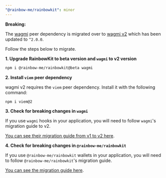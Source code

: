 ```yaml
---
"@rainbow-me/rainbowkit": minor
---
```


**Breaking:**

The [wagmi](https://wagmi.sh) peer dependency is migrated over to [wagmi v2](https://wagmi.sh/) which has been updated to `^2.0.0`.

Follow the steps below to migrate.

**1. Upgrade RainbowKit to beta version and `wagmi` to v2 version**

```bash
npm i @rainbow-me/rainbowkit@beta wagmi
```

**2. Install `viem` peer dependency**

wagmi v2 requires the `viem` peer dependency. Install it with the following command:

```bash
npm i viem@2
```

**3. Check for breaking changes in `wagmi`**

If you use `wagmi` hooks in your application, you will need to follow `wagmi`'s migration guide to v2.


[You can see their migration guide from v1 to v2 here](https://wagmi.sh/react/guides/migrate-from-v1-to-v2).


**4. Check for breaking changes in `@rainbow-me/rainbowkit`**

If you use `@rainbow-me/rainbowkit` wallets in your application, you will need to follow `@rainbow-me/rainbowkit`'s migration guide.


[You can see the migration guide here](https://wagmi.sh/react/guides/migrate-from-v1-to-v2).
